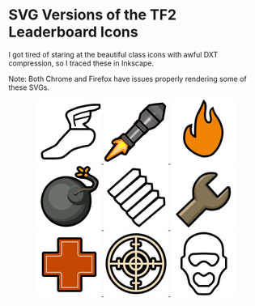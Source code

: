 # SVG Versions of the TF2 Leaderboard Icons
I got tired of staring at the beautiful class icons with awful DXT compression, so I traced these in Inkscape.

Note: Both Chrome and Firefox have issues properly rendering some of these SVGs.

<div align="center">
	<a href="https://github.com/PazerOP/tf2_svg_class_icons/blob/master/svg/leaderboard_class_scout.svg">
		<img src="https://raw.githubusercontent.com/PazerOP/tf2_svg_class_icons/master/svg/leaderboard_class_scout.svg">
	</a>
	<a href="https://github.com/PazerOP/tf2_svg_class_icons/blob/master/svg/leaderboard_class_soldier.svg">
		<img src="https://raw.githubusercontent.com/PazerOP/tf2_svg_class_icons/master/svg/leaderboard_class_soldier.svg">
	</a>
	<a href="https://github.com/PazerOP/tf2_svg_class_icons/blob/master/svg/leaderboard_class_pyro.svg">
		<img src="https://raw.githubusercontent.com/PazerOP/tf2_svg_class_icons/master/svg/leaderboard_class_pyro.svg">
	</a>
	<a href="https://github.com/PazerOP/tf2_svg_class_icons/blob/master/svg/leaderboard_class_demo.svg">
		<img src="https://raw.githubusercontent.com/PazerOP/tf2_svg_class_icons/master/svg/leaderboard_class_demo.svg">
	</a>
	<a href="https://github.com/PazerOP/tf2_svg_class_icons/blob/master/svg/leaderboard_class_heavy.svg">
		<img src="https://raw.githubusercontent.com/PazerOP/tf2_svg_class_icons/master/svg/leaderboard_class_heavy.svg">
	</a>
	<a href="https://github.com/PazerOP/tf2_svg_class_icons/blob/master/svg/leaderboard_class_engineer.svg">
		<img src="https://raw.githubusercontent.com/PazerOP/tf2_svg_class_icons/master/svg/leaderboard_class_engineer.svg">
	</a>
	<a href="https://github.com/PazerOP/tf2_svg_class_icons/blob/master/svg/leaderboard_class_medic.svg">
		<img src="https://raw.githubusercontent.com/PazerOP/tf2_svg_class_icons/master/svg/leaderboard_class_medic.svg">
	</a>
	<a href="https://github.com/PazerOP/tf2_svg_class_icons/blob/master/svg/leaderboard_class_sniper.svg">
		<img src="https://raw.githubusercontent.com/PazerOP/tf2_svg_class_icons/master/svg/leaderboard_class_sniper.svg">
	</a>
	<a href="https://github.com/PazerOP/tf2_svg_class_icons/blob/master/svg/leaderboard_class_spy.svg">
		<img src="https://raw.githubusercontent.com/PazerOP/tf2_svg_class_icons/master/svg/leaderboard_class_spy.svg">
	</a>
</div>
